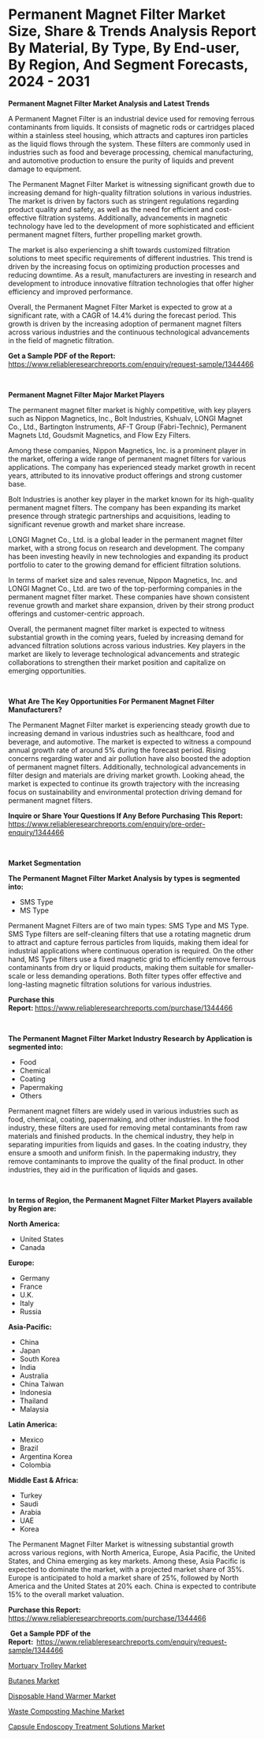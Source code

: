 <p><h1>Permanent Magnet Filter Market Size, Share & Trends Analysis Report By Material, By Type, By End-user, By Region, And Segment Forecasts, 2024 - 2031</h1></p><p><strong>Permanent Magnet Filter Market Analysis and Latest Trends</strong></p>
<p><p>A Permanent Magnet Filter is an industrial device used for removing ferrous contaminants from liquids. It consists of magnetic rods or cartridges placed within a stainless steel housing, which attracts and captures iron particles as the liquid flows through the system. These filters are commonly used in industries such as food and beverage processing, chemical manufacturing, and automotive production to ensure the purity of liquids and prevent damage to equipment.</p><p>The Permanent Magnet Filter Market is witnessing significant growth due to increasing demand for high-quality filtration solutions in various industries. The market is driven by factors such as stringent regulations regarding product quality and safety, as well as the need for efficient and cost-effective filtration systems. Additionally, advancements in magnetic technology have led to the development of more sophisticated and efficient permanent magnet filters, further propelling market growth.</p><p>The market is also experiencing a shift towards customized filtration solutions to meet specific requirements of different industries. This trend is driven by the increasing focus on optimizing production processes and reducing downtime. As a result, manufacturers are investing in research and development to introduce innovative filtration technologies that offer higher efficiency and improved performance.</p><p>Overall, the Permanent Magnet Filter Market is expected to grow at a significant rate, with a CAGR of 14.4% during the forecast period. This growth is driven by the increasing adoption of permanent magnet filters across various industries and the continuous technological advancements in the field of magnetic filtration.</p></p>
<p><strong>Get a Sample PDF of the Report:&nbsp;</strong> <a href="https://www.reliableresearchreports.com/enquiry/request-sample/1344466">https://www.reliableresearchreports.com/enquiry/request-sample/1344466</a></p>
<p>&nbsp;</p>
<p><strong>Permanent Magnet Filter Major Market Players</strong></p>
<p><p>The permanent magnet filter market is highly competitive, with key players such as Nippon Magnetics, Inc., Bolt Industries, Kshualv, LONGI Magnet Co., Ltd., Bartington Instruments, AF-T Group (Fabri-Technic), Permanent Magnets Ltd, Goudsmit Magnetics, and Flow Ezy Filters. </p><p>Among these companies, Nippon Magnetics, Inc. is a prominent player in the market, offering a wide range of permanent magnet filters for various applications. The company has experienced steady market growth in recent years, attributed to its innovative product offerings and strong customer base. </p><p>Bolt Industries is another key player in the market known for its high-quality permanent magnet filters. The company has been expanding its market presence through strategic partnerships and acquisitions, leading to significant revenue growth and market share increase. </p><p>LONGI Magnet Co., Ltd. is a global leader in the permanent magnet filter market, with a strong focus on research and development. The company has been investing heavily in new technologies and expanding its product portfolio to cater to the growing demand for efficient filtration solutions. </p><p>In terms of market size and sales revenue, Nippon Magnetics, Inc. and LONGI Magnet Co., Ltd. are two of the top-performing companies in the permanent magnet filter market. These companies have shown consistent revenue growth and market share expansion, driven by their strong product offerings and customer-centric approach. </p><p>Overall, the permanent magnet filter market is expected to witness substantial growth in the coming years, fueled by increasing demand for advanced filtration solutions across various industries. Key players in the market are likely to leverage technological advancements and strategic collaborations to strengthen their market position and capitalize on emerging opportunities.</p></p>
<p>&nbsp;</p>
<p><strong>What Are The Key Opportunities For Permanent Magnet Filter Manufacturers?</strong></p>
<p><p>The Permanent Magnet Filter market is experiencing steady growth due to increasing demand in various industries such as healthcare, food and beverage, and automotive. The market is expected to witness a compound annual growth rate of around 5% during the forecast period. Rising concerns regarding water and air pollution have also boosted the adoption of permanent magnet filters. Additionally, technological advancements in filter design and materials are driving market growth. Looking ahead, the market is expected to continue its growth trajectory with the increasing focus on sustainability and environmental protection driving demand for permanent magnet filters.</p></p>
<p><strong>Inquire or Share Your Questions If Any Before Purchasing This Report:</strong> <a href="https://www.reliableresearchreports.com/enquiry/pre-order-enquiry/1344466">https://www.reliableresearchreports.com/enquiry/pre-order-enquiry/1344466</a></p>
<p>&nbsp;</p>
<p><strong>Market Segmentation</strong></p>
<p><strong>The Permanent Magnet Filter Market Analysis by types is segmented into:</strong></p>
<p><ul><li>SMS Type</li><li>MS Type</li></ul></p>
<p><p>Permanent Magnet Filters are of two main types: SMS Type and MS Type. SMS Type filters are self-cleaning filters that use a rotating magnetic drum to attract and capture ferrous particles from liquids, making them ideal for industrial applications where continuous operation is required. On the other hand, MS Type filters use a fixed magnetic grid to efficiently remove ferrous contaminants from dry or liquid products, making them suitable for smaller-scale or less demanding operations. Both filter types offer effective and long-lasting magnetic filtration solutions for various industries.</p></p>
<p><strong>Purchase this Report:&nbsp;</strong><a href="https://www.reliableresearchreports.com/purchase/1344466">https://www.reliableresearchreports.com/purchase/1344466</a></p>
<p>&nbsp;</p>
<p><strong>The Permanent Magnet Filter Market Industry Research by Application is segmented into:</strong></p>
<p><ul><li>Food</li><li>Chemical</li><li>Coating</li><li>Papermaking</li><li>Others</li></ul></p>
<p><p>Permanent magnet filters are widely used in various industries such as food, chemical, coating, papermaking, and other industries. In the food industry, these filters are used for removing metal contaminants from raw materials and finished products. In the chemical industry, they help in separating impurities from liquids and gases. In the coating industry, they ensure a smooth and uniform finish. In the papermaking industry, they remove contaminants to improve the quality of the final product. In other industries, they aid in the purification of liquids and gases.</p></p>
<p>&nbsp;</p>
<p><strong>In terms of Region, the Permanent Magnet Filter Market Players available by Region are:</strong></p>
<p>
    <p> <strong> North America: </strong>
        <ul>
            <li>United States</li>
            <li>Canada</li>
        </ul>
        </p> 
    <p> <strong> Europe: </strong>
        <ul>
            <li>Germany</li>
            <li>France</li>
            <li>U.K.</li>
            <li>Italy</li>
            <li>Russia</li>
        </ul>
        </p> 
    <p> <strong> Asia-Pacific: </strong>
        <ul>
            <li>China</li>
            <li>Japan</li>
            <li>South Korea</li>
            <li>India</li>
            <li>Australia</li>
            <li>China Taiwan</li>
            <li>Indonesia</li>
            <li>Thailand</li>
            <li>Malaysia</li>
        </ul>
        </p> 
    <p> <strong> Latin America: </strong>
        <ul>
            <li>Mexico</li>
            <li>Brazil</li>
            <li>Argentina Korea</li>
            <li>Colombia</li>
        </ul>
        </p> 
    <p> <strong> Middle East & Africa: </strong>
        <ul>
            <li>Turkey</li>
            <li>Saudi</li>
            <li>Arabia</li>
            <li>UAE</li>
            <li>Korea</li>
        </ul>
    </p>
    </p>
<p><p>The Permanent Magnet Filter Market is witnessing substantial growth across various regions, with North America, Europe, Asia Pacific, the United States, and China emerging as key markets. Among these, Asia Pacific is expected to dominate the market, with a projected market share of 35%. Europe is anticipated to hold a market share of 25%, followed by North America and the United States at 20% each. China is expected to contribute 15% to the overall market valuation.</p></p>
<p><strong>Purchase this Report: </strong><a href="https://www.reliableresearchreports.com/purchase/1344466">https://www.reliableresearchreports.com/purchase/1344466</a></p>
<p>&nbsp;<strong>Get a Sample PDF of the Report:&nbsp;&nbsp;</strong><a href="https://www.reliableresearchreports.com/enquiry/request-sample/1344466">https://www.reliableresearchreports.com/enquiry/request-sample/1344466</a></p>
<p><strong></strong></p>
<p><p><a href="https://medium.com/@laurabruen2023/mortuary-trolley-market-competitive-analysis-market-trends-and-forecast-to-2031-33df854cded2">Mortuary Trolley Market</a></p><p><a href="https://github.com/mauripalmi/Market-Research-Report-List-2/blob/main/butanes-market.md">Butanes Market</a></p><p><a href="https://medium.com/@laurabruen2023/disposable-hand-warmer-market-size-reveals-the-best-marketing-channels-in-global-industry-6f15d50bc012">Disposable Hand Warmer Market</a></p><p><a href="https://medium.com/@laurabruen2023/waste-composting-machine-market-outlook-industry-overview-and-forecast-2024-to-2031-134420102f1d">Waste Composting Machine Market</a></p><p><a href="https://github.com/gulaimolin/Market-Research-Report-List-3/blob/main/capsule-endoscopy-treatment-solutions-market.md">Capsule Endoscopy Treatment Solutions Market</a></p></p>